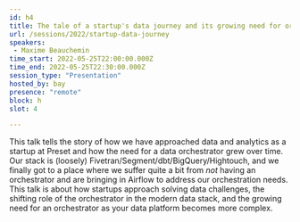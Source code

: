 ```yaml
---
id: h4
title: The tale of a startup's data journey and its growing need for orchestration
url: /sessions/2022/startup-data-journey
speakers:
 - Maxime Beauchemin
time_start: 2022-05-25T22:00:00.000Z
time_end: 2022-05-25T22:30:00.000Z
session_type: "Presentation"
hosted_by: bay
presence: "remote"
block: h
slot: 4

---
```


This talk tells the story of how we have approached data and analytics as a startup at Preset and how the need for a data orchestrator grew over time. Our stack is (loosely) Fivetran/Segment/dbt/BigQuery/Hightouch, and we finally got to a place where we suffer quite a bit from *not* having an orchestrator and are bringing in Airflow to address our orchestration needs. This talk is about how startups approach solving data challenges, the shifting role of the orchestrator in the modern data stack, and the growing need for an orchestrator as your data platform becomes more complex.

